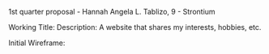 1st quarter proposal - Hannah Angela L. Tablizo, 9 - Strontium

Working Title: 
Description: A website that shares my interests, hobbies, etc.

Initial Wireframe: 
